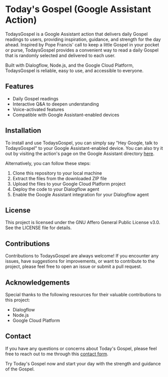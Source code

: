 # Today's Gospel (Google Assistant Action)

TodaysGospel is a Google Assistant action that delivers daily Gospel readings to users, providing inspiration, guidance, and strength for the day ahead. Inspired by Pope Francis' call to keep a little Gospel in your pocket or purse, TodaysGospel provides a convenient way to read a daily Gospel that is randomly selected and delivered to each user. 

Built with Dialogflow, Node.js, and the Google Cloud Platform, TodaysGospel is reliable, easy to use, and accessible to everyone.

## Features

- Daily Gospel readings
- Interactive Q&A to deepen understanding
- Voice-activated features
- Compatible with Google Assistant-enabled devices

## Installation

To install and use TodaysGospel, you can simply say "Hey Google, talk to TodaysGospel" to your Google Assistant-enabled device. You can also try it out by visiting the action's page on the Google Assistant directory [here](https://assistant.google.com/services/a/uid/000000d7d593e2dd).

Alternatively, you can follow these steps:

1. Clone this repository to your local machine
2. Extract the files from the downloaded ZIP file
3. Upload the files to your Google Cloud Platform project
4. Deploy the code to your Dialogflow agent
5. Enable the Google Assistant integration for your Dialogflow agent

## License

This project is licensed under the GNU Affero General Public License v3.0. See the LICENSE file for details.

## Contributions

Contributions to TodaysGospel are always welcome! If you encounter any issues, have suggestions for improvements, or want to contribute to the project, please feel free to open an issue or submit a pull request.

## Acknowledgements

Special thanks to the following resources for their valuable contributions to this project:

- Dialogflow
- Node.js
- Google Cloud Platform

## Contact

If you have any questions or concerns about Today's Gospel, please feel free to reach out to me through this [contact form](https://jillsjfrancis.wordpress.com/contact/).

Try Today's Gospel now and start your day with the strength and guidance of the Gospel.
